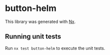 # button-helm

This library was generated with [Nx](https://nx.dev).

## Running unit tests

Run `nx test button-helm` to execute the unit tests.
